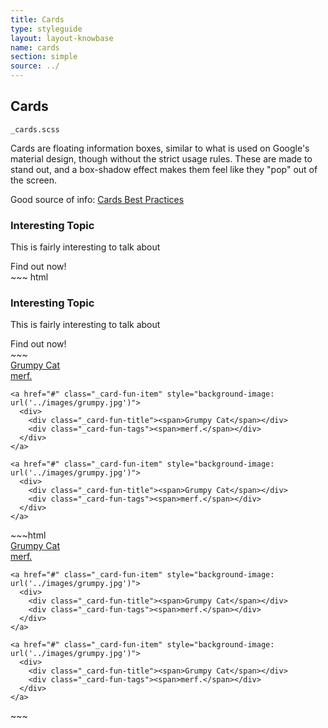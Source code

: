 ```yaml
---
title: Cards
type: styleguide
layout: layout-knowbase
name: cards
section: simple
source: ../
---
```



<main markdown="1">

## Cards

`_cards.scss`


Cards are floating information boxes, similar to what is used on Google's material design, though without the strict usage rules. These are made to stand out, and a box-shadow effect makes them feel like they "pop" out of the screen.

Good source of info: [Cards Best Practices](https://medium.com/@CanvasFlip/best-practices-for-designing-cards-a19f53cab052)

<div class="_styleguide-example">
  <div class="_card _color-bg-white ">
    <h3>Interesting Topic</h3>
    <p class="_padding-none">This is fairly interesting to talk about
    </p>
    <span class="_button --short --outline _margin-none">Find out now!</span>
  </div>
</div>
~~~ html
<div class="_card _color-bg-white ">
  <h3>Interesting Topic</h3>
  <p class="_padding-none">This is fairly interesting to talk about
  </p>
  <span class="_button --short --outline _margin-none">Find out now!</span>
</div>
~~~


<div class="_styleguide-example">
  
  <div class="_grid-two _margin-top-2">
    <a href="#" class="_card-fun-item" style="background-image: url('../images/grumpy.jpg')">
      <div>
        <div class="_card-fun-title"><span>Grumpy Cat</span></div>
        <div class="_card-fun-tags"><span>merf.</span></div>
      </div>
    </a>

    <a href="#" class="_card-fun-item" style="background-image: url('../images/grumpy.jpg')">
      <div>
        <div class="_card-fun-title"><span>Grumpy Cat</span></div>
        <div class="_card-fun-tags"><span>merf.</span></div>
      </div>
    </a>

    <a href="#" class="_card-fun-item" style="background-image: url('../images/grumpy.jpg')">
      <div>
        <div class="_card-fun-title"><span>Grumpy Cat</span></div>
        <div class="_card-fun-tags"><span>merf.</span></div>
      </div>
    </a>
    
  </div>

</div>
~~~html

  <div class="_grid-two _margin-top-2">
    <a href="#" class="_card-fun-item" style="background-image: url('../images/grumpy.jpg')">
      <div>
        <div class="_card-fun-title"><span>Grumpy Cat</span></div>
        <div class="_card-fun-tags"><span>merf.</span></div>
      </div>
    </a>
    
    <a href="#" class="_card-fun-item" style="background-image: url('../images/grumpy.jpg')">
      <div>
        <div class="_card-fun-title"><span>Grumpy Cat</span></div>
        <div class="_card-fun-tags"><span>merf.</span></div>
      </div>
    </a>

    <a href="#" class="_card-fun-item" style="background-image: url('../images/grumpy.jpg')">
      <div>
        <div class="_card-fun-title"><span>Grumpy Cat</span></div>
        <div class="_card-fun-tags"><span>merf.</span></div>
      </div>
    </a>
    
  </div>
~~~


</main>